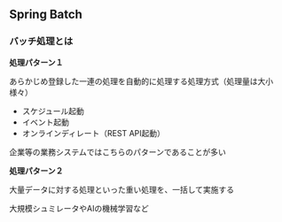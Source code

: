 ## Spring Batch

### バッチ処理とは

**処理パターン１**

あらかじめ登録した一連の処理を自動的に処理する処理方式（処理量は大小様々）

- スケジュール起動
- イベント起動
- オンラインディレート（REST API起動）

企業等の業務システムではこちらのパターンであることが多い

**処理パターン２**

大量データに対する処理といった重い処理を、一括して実施する

大規模シュミレータやAIの機械学習など

